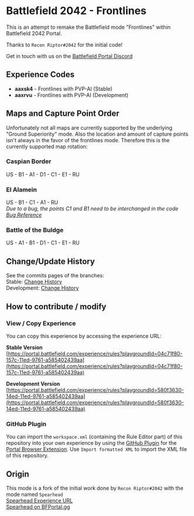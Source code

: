 # Battlefield 2042 - Frontlines
This is an attempt to remake the Battlefield mode "Frontlines" within Battlefield 2042 Portal.

Thanks to `Recon Riptor#2042` for the initial code! 

Get in touch with us on the [Battlefield Portal Discord](https://discord.gg/8un9qY5AvV)

## Experience Codes
- **aaxsk4** - Frontlines with PVP-AI (Stable)
- **aaxrvu** - Frontlines with PVP-AI (Development)

## Maps and Capture Point Order
Unfortunately not all maps are currently supported by the underlying "Ground Superiority" mode. Also the location and amount of capture points isn't always in the favor of the frontlines mode. Therefore this is the currently supported map rotation:
### Caspian Border
US - B1 - A1 - D1 - C1 - E1 - RU
### El Alamein
US - B1 - C1 - A1 - RU  
*Due to a bug, the points C1 and B1 need to be interchanged in the code*  
*[Bug Reference](https://discord.com/channels/870246147455877181/1005929194393440296)*
### Battle of the Buldge
US - A1 - B1 - D1 - C1 - E1 - RU

## Change/Update History
See the commits pages of the branches:  
Stable: [Change History](https://github.com/RoflKartoffelDE/bf2042-portal-experience-frontlines/commits/development])  
Development: [Change History](https://github.com/RoflKartoffelDE/bf2042-portal-experience-frontlines/commits/development)  

## How to contribute / modify
### View / Copy Experience
You can copy this experience by accessing the experience URL:

**Stable Version**  
[https://portal.battlefield.com/experience/rules?playgroundId=04c71f80-157c-11ed-9761-a585402439aa](https://portal.battlefield.com/experience/rules?playgroundId=04c71f80-157c-11ed-9761-a585402439aa)

**Development Version**   
[https://portal.battlefield.com/experience/rules?playgroundId=580f3630-14ed-11ed-9761-a585402439aa](https://portal.battlefield.com/experience/rules?playgroundId=580f3630-14ed-11ed-9761-a585402439aa)

### GitHub Plugin
You can import the `workspace.xml` (containing the Rule Editor part) of this repository into your own experience by using the [GitHub Plugin](https://github.com/RoflKartoffelDE/bf2042-portal-github-plugin) for the [Portal Browser Extension](https://github.com/LennardF1989/BF2042-Portal-Extensions).
Use `Import formatted XML` to import the XML file of this repository.

## Origin
This mode is a fork of the initial work done by `Recon Riptor#2042` with the mode named `Spearhead`  
[Spearhead Experience URL](https://portal.battlefield.com/experience/rules?playgroundId=1bf78a90-146a-11ed-9761-a585402439aa)  
[Spearhead on BFPortal.gg](https://bfportal.gg/mods/spearhead)